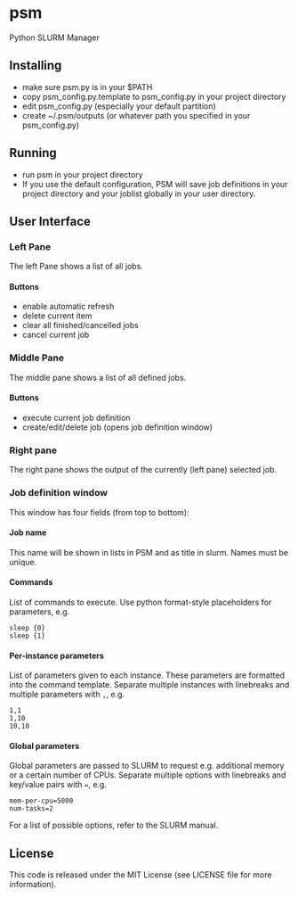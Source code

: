 psm
===

Python SLURM Manager

Installing
----------
* make sure psm.py is in your $PATH
* copy psm_config.py.template to psm_config.py in your project directory
* edit psm_config.py (especially your default partition)
* create ~/.psm/outputs (or whatever path you specified in your psm_config.py)

Running
-------
* run psm in your project directory
* If you use the default configuration, PSM will save job definitions in your project directory and your joblist globally in your user directory.

User Interface
--------------

### Left Pane
The left Pane shows a list of all jobs.

#### Buttons
* enable automatic refresh
* delete current item
* clear all finished/cancelled jobs
* cancel current job

### Middle Pane
The middle pane shows a list of all defined jobs.

#### Buttons
* execute current job definition
* create/edit/delete job (opens job definition window)

### Right pane
The right pane shows the output of the currently (left pane) selected job.

### Job definition window
This window has four fields (from top to bottom):
#### Job name
This name will be shown in lists in PSM and as title in slurm. Names must be unique.
#### Commands
List of commands to execute. Use python format-style placeholders for parameters, e.g.

    sleep {0}
    sleep {1}

#### Per-instance parameters
List of parameters given to each instance. These parameters are formatted into the command template. Separate multiple instances with linebreaks and multiple parameters with `,`, e.g.

    1,1
    1,10
    10,10

#### Global parameters
Global parameters are passed to SLURM to request e.g. additional memory or a certain number of CPUs. Separate multiple options with linebreaks and key/value pairs with `=`, e.g.

    mem-per-cpu=5000
    num-tasks=2

For a list of possible options, refer to the SLURM manual.

License
-------
This code is released under the MIT License (see LICENSE file for more information).
